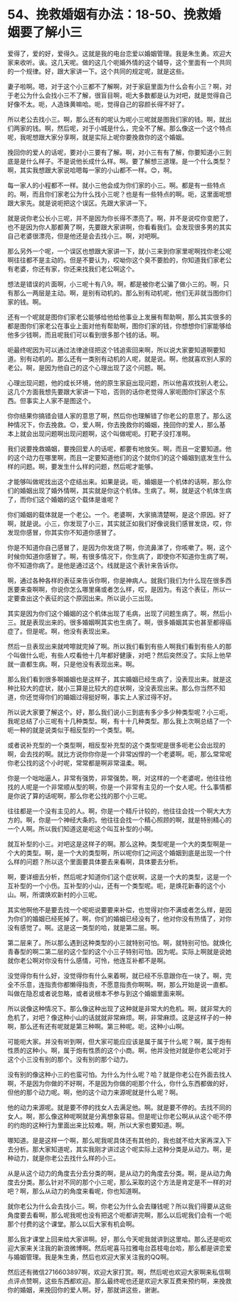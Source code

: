 # 54、挽救婚姻有办法：18-50、挽救婚姻要了解小三

爱得了，爱的好，爱得久。这就是我的电台恋爱以婚姻管理。我是朱生勇。欢迎大家来收听。诶。这几天呢。做的这几个呃婚外情的这个辅导，这个里面有一个共同的一个规律。好，跟大家讲一下。这个共同的规定呢，就是这些。

妻子啦啊。嗯，对于这个小三都不了解啊，对于家庭里面为什么会有小三？啊，对于老公为什么会找小三不了解，很盲目啊，呃大多数都是认为对吧，就是觉得自己好像不太。呃，人造珠黄嘛哈。呃，觉得自己的容颜长得不好了。

所以老公去找小三。啊，那么还有的呢认为呢小三呢就是图我们家的钱。啊，就出们两家的钱。啊，然后呢，对于小城是什么，完全不了解。那么像这一个这个特点呢，我呢想跟大家分享啊，就是实际上呢你要挽救你的这个婚姻。

挽回你的爱人的话呢，要对小三要有了解。啊，对小三有有了解，你要知道小三到底是是什么样子。不是说他长成什么样。啊。要了解想三道理。是一个什么类型？啊，其实我想跟大家说哈嗯每一家的小山都不一样。😊，啊。

每一家人的小程都不一样。就小三他会成为你们家的小三。啊。都是有一些特点的。啊，而且你们家老公为什么找小三呢？也是有一些特点的啊。呃，这里面呢想跟大家先。就是说呃把这个误区。先跟大家讲一下。

就是说你老公长小三呢，并不是因为你长得不漂亮了。啊，并不是说哎你变肥了，也不是因为你人那都黄了啊，先要跟大家讲啊，你看看我们。会发现很多男的其实自己老婆很漂亮，但是他还是会去找小三。啊，对吧啊。

那么另外一个呢，一个误区也想跟大家讲一下，就小三来到你家里呢啊找你老公呢啊往往都不是主动的。但是不要认为，哎呦你这个臭不要脸的，你知道我们家老公有老婆，你还有家，你还来找我们老公啊这个。

想法是错误的片面啊，小三呢十有八9。啊，都是被你老公骗了做小三的。啊，只有那么一两层是主动。啊，是别有动机的。那么别有动机呢，他们无非就当图你们家的钱。啊。

还有一个呢就是图你们家老公能够给他给他事业上发展有帮助啊，那么其实很多的都是图你们家老公在事业上面对他有帮助啊，图你们家的钱，你想想你们家能够给他多少钱啊，而且呢我们可以看到很多那个钱的话。啊。

呃最终呢因为可以通过法律途径把这个钱追索回来啊，所以说大家要知道啊要知道。别有动机的。那么还有一类别有动机的人呢，就是说。啊，他就喜欢别人家的老公。啊，是因为他自己的这个心理出现了这个问题。啊。

心理出现问题，他的成长环境，他的原生家庭出现问题，所以他喜欢找别人老公。这几个方面我想先要跟大家讲一下哈，否则的话你老觉得人家呃图你们家这个东西。但事实上人家不是图这个。

你你结果你搞错会错人家的意思了啊，然后你也理解错了你老公的意思了。那么这种情况下，你去挽救。😊，爱人啊，你去挽救你的婚姻，挽回你的爱人，那么基本上就会出现问题啊出现问题啊，这个叫做呢呃。打靶子没打准啊。

我们说要挽救婚姻，要挽回爱人的话呢，都要有地放矢。啊，而且一定要知道。他的这个动力在哪里啊，而且一定要知道他们的这个就你们的这个婚姻到底发生什么样的问题。啊，要发生什么样的问题，然后呢才能够。

才能够叫做呢找出这个症结出来。如果是说。呃，婚姻是一个机体的话啊，那么你们的婚姻出现了婚外情啊，其实就是你这个机体。生病了。啊，就是这个机体生病了，而你们这个婚姻的这个载体是谁呢？

你们婚姻的载体就是一个老公。一个。老婆啊，大家搞清楚啊，是这个原因。好了啊，就是说。小三，你发现了小三，其实就正如我们好像说我们感冒发烧，哎，你发现你感冒，你其实你不知道你感冒了。

你是不知道你自己感冒了，是因为你发烧了啊，你流鼻涕了，你咳嗽了。啊，这个时候你知道你感冒了。啊，有很多情况下，你生病了，即使你不知道你生病了啊，你不知道你病了。是他是通过这个。线就是这个表针来告诉你。

啊，通过各种各样的表征来告诉你啊，你是神病人。就我们我们为什么现在很多西医要来查啊啊，你说你怎么哪里痛或者怎么样，哎，是因为。有这个表征，所以一定要查出这个表征的这个原因出来。所以说小三出现。

其实是因为你们这个婚姻的这个机体出现了毛病，出现了问题生病了。啊，然后小三。就是表现出来的。很多婚姻啊其实也生病了。啊，很多婚姻其实也甚至都得癌症了。但是呢。啊，他没有表现出来。

然后一旦表现出来就咵嚓就完掉了啊。所以我们看到有些人啊我们看到有些人的那个叫做什么呃，有些人哎看他十几年都好健康，对吧？然后突然没了。实际上他早就一直都生病。啊，只是他没有表现出来。啊。

那么我们看到很多啊婚姻也是这样子，其实婚姻已经生病了，没表现出来。就是这种比较大的症状，就小三算是比较大的症状啊，没没表现出来。那么你当然不知道，你还觉得你们的婚姻过得挺好啊，事实上人家过得不好。

所以说大家要了解这个。好，那么我们说小三到底有多少多少种类型呢？小三呃，我呢总结了小三呢有十几种类型。啊，有十十几种类型。那么我上次啊总结了一个呃一种的就是说类似于相反型的一个类型。啊。

或者说补充型的一个类型啊，相反型补充型的这个类型呢是很多呃老公会出现的啊，会去找的啊。就比方说你你你是一个非常凶悍的一个老婆啊。呃，那么常常呢你老公找的这个小时呢，常常都是啊非常温柔。啊。

你是一个咄咄逼人，非常有强势，非常强势。啊，对这样的一个老婆呢，他往往他找的人呢是一个非常顺从型的啊，你是一个非常有主见的一个女人呢。什么事情都是你说了算的话呢啊，那么你老公找的那个小三呢。

往往都是一个没有主见的人。啊，你是一个精斤计较的，他往往会找一个啊大大方方的。啊，你是一个神经大条的。他往往会找一个精心照顾的啊，就是特别精心的一个人啊。所以我们知道这是呃这个叫互补型的小啊。

就互补型的小三。对吧这是这样子的啊。那么这种。类型呢是一个大的类型啊是一个大的类型。啊，是一个大的类型啊，所以呢你们之间这个婚姻到底是出现一个什么样的问题？所以这个里面要具体要去来看啊，具体要去分析。

啊，要详细去分析，然后呢才知道你们这个症状啊，这是一个大的类型，这是一个互补型的一个小伤。互补型的小山，还有一个类型呢。呃，是焕花新春的这个小山。啊，所谓焕欢新村的小三呢。

其实他啊他不是要去找一个呢呃说要要来补偿，也觉得对你不满或者怎么样，是因为你们的婚姻已经死掉了。啊，你们的婚姻已经没有了，他对你没有热情了，对你没有感觉了。啊。这是这一类型的哈，就是第二层。啊。

第二层来了。所以那么遇到这种类型的小三就特别可怕。啊，就特别可怕。就焕化青春型的啊二第二层的这个型的这个小三子特别可怕。因为呢。实际上啊就是说她就你老公啊对你没有什么感情，可怜，他连互补都不是啊。

没觉得你有什么好，没觉得你有什么来着啊，就已经不乐意跟你在一块了。啊，完全不乐意，连指责你都懒得指责，不愿意指责你啊啊。啊，那么开始是说一直都。叫做在隐忍或者说忽略，或者说根本不参与到这个婚姻里面来啊。

所以说像这种情况下。那么像这种出现了这种就是非常大的危机。啊，就非常大的危机了，对吧？像这种小山的话就就非常麻烦。啊，非常麻烦。这是这样子的一种啊，那么还有还有呢就是第三种啊。第三种呢。呃，这种小山啊。

可能呃大家。并没有听到啊，但大家可能应应该是属于属于什么呢？啊，属于炮有性质的这种小。啊，属于炮有性质的这个小商。啊，他并没他对就是你老公呢对于这个小三没有别的那个。没有别的那个动力。

没有别的像这种小三的也蛮可怕。为什么为什么呢？哈？就是你老公在外面去找人啊，不是因为你做的不好啊，不是因为你做的呃那个什么，你什么东西都做的好，但他的那个动力呢。啊，他的这个动力来源呢就是什么呢？啊。

他的动力来源呢。就是要不停的找女人去满足他。啊。就是要不停的。去找不同的女人。啊，那么像这种呢啊就是分离想象容易。但是呢让你老公啊从从这个呃不停的约炮的这种行为里面出来比较难。啊，所以大家也要知道。啊。

哪知道。是是这样一个啊，那么呢我呢具体还有其他的，我也就不给大家再深入下去分析。那大家知道呢，其实我刚才讲过这个呢实际上这种分类是从动力。啊，是种动力，就是你老公去找什么样的小三。

从是从这个动力的角度去分去分类的啊，是从动力的角度去分类。啊，是从动力角度去分类。那么针对不同的那个小三呢，那么采取的这个方法是肯定是不一样的对吧？啊，那么从动力的角度来看呢，你也知道啊。

就你老公为什么会去找小三。啊，你老公为什么会去赚钱呢？所以我们得要从这些角度要去看啊，那么呢我呢也没有把这个呃都讲完啊，那么以后呢我们会有一个呃那个付费的这个课堂。那么以后大家有机会啊。

那么我才课堂上回来给大家讲啊。好，那么今天呢我就讲到这里哈。那么还是呃欢迎大家来关注我的新浪微博啊。然后呢喜马拉雅电台荔枝电台哈，那么都是讲恋爱与婚姻管理。我是朱生勇，然后也欢迎大家关注我的QQ啊。

然后还有微信2716603897啊，欢迎大家打赏。啊，然后呢也欢迎大家啊来私信啊点评点赞啊，这些东西都欢迎。那么最终呢也还是欢迎大家互费来预约啊，来挽救你的婚姻，来挽回你的爱人啊。好，那就讲这些，谢谢。

